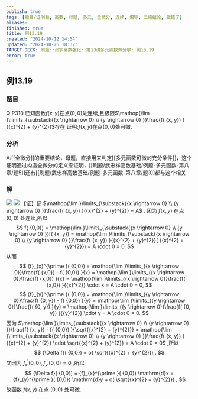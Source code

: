 ```yaml
---
publish: true
tags: [题目/证明题, 高数, 母题, 多元, 全微分, 连续, 偏导, 二级结论, 做错了]
aliases: 
finished: true
title: 例13.19
created: "2024-10-12 14:54"
updated: "2024-10-26 18:32"
TARGET DECK: 刷题::张宇高数强化::第13讲多元函数微分学::例13.19
error: true
---
```

## 例13.19
### 题目
Q:P310 已知函数$f( {x, y})$在点$( {0,0})$处连续,且极限$\mathop{\lim }\limits_{\substack{{x \rightarrow 0} \\ {y \rightarrow 0} }}\frac{f( {x, y}) }{{x}^{2} + {y}^{2}}$存在
证明:$f( {x, y})$在点$( {0,0})$处可微.
### 分析
A:[[全微分]]的重要结论，母题，直接用来判定[[多元函数可微的充分条件]]，这个证明通过构造全微分的定义来证明，[[刷题/武忠祥高数基础/例题-多元函数-第八章/题5]]还有[[刷题/武忠祥高数基础/例题-多元函数-第八章/题3]]都与这个相关
### 解
![](https://img.hwenyi.tech/202410261537425.webp)
![](https://img.hwenyi.tech/202410261538203.webp)
【证】记 $\mathop{\lim }\limits_{\substack{{x \rightarrow 0} \\ {y \rightarrow 0} }}\frac{f( {x, y}) }{{x}^{2} + {y}^{2}} = A$ . 因为 $f( {x, y})$ 在点 $( {0,0})$ 处连续,所以
$$
f( {0,0}) = \mathop{\lim }\limits_{\substack{{x \rightarrow 0} \\ {y \rightarrow 0} }}f( {x, y}) = \mathop{\lim }\limits_{\substack{{x \rightarrow 0} \\ {y \rightarrow 0} }}\frac{f( {x, y}) }{{x}^{2} + {y}^{2}}( {{x}^{2} + {y}^{2}}) = A \cdot 0 = 0,
$$
从而
$$
{f}_{x}^{\prime }( {0,0}) = \mathop{\lim }\limits_{{x \rightarrow 0}}\frac{f( {x,0}) - f( {0,0}) }{x} = \mathop{\lim }\limits_{{x \rightarrow 0}}\frac{f( {x,0}) }{x} = \mathop{\lim }\limits_{{x \rightarrow 0}}\frac{f( {x,0}) }{{x}^{2}} \cdot x = A \cdot 0 = 0,
$$
$$
{f}_{y}^{\prime }( {0,0}) = \mathop{\lim }\limits_{{y \rightarrow 0}}\frac{f( {0, y}) - f( {0,0}) }{y} = \mathop{\lim }\limits_{{y \rightarrow 0}}\frac{f( {0, y}) }{y} = \mathop{\lim }\limits_{{y \rightarrow 0}}\frac{f( {0, y}) }{{y}^{2}} \cdot y = A \cdot 0 = 0.
$$
因为 $\mathop{\lim }\limits_{\substack{{x \rightarrow 0} \\ {y \rightarrow 0} }}\frac{f( {x, y}) - f( {0,0}) }{\sqrt{{x}^{2} + {y}^{2}}} = \mathop{\lim }\limits_{\substack{{x \rightarrow 0} \\ {y \rightarrow 0} }}\frac{f( {x, y}) }{{x}^{2} + {y}^{2}} \cdot \sqrt{{x}^{2} + {y}^{2}} = A \cdot 0 = 0$ ,所以
$$
{\Delta f}( {0,0}) = o( \sqrt{{x}^{2} + {y}^{2}}) .
$$
又因为 ${f}_{x}^{\prime }( {0,0}) ,{f}_{y}^{\prime }( {0,0}) = 0$ ,所以
$$
{\Delta f}( {0,0}) = {f}_{x}^{\prime }( {0,0}) \mathrm{d}x + {f}_{y}^{\prime }( {0,0}) \mathrm{d}y + o( \sqrt{{x}^{2} + {y}^{2}}) ,
$$
故函数 $f( {x, y})$ 在点 $( {0,0})$ 处可微.


